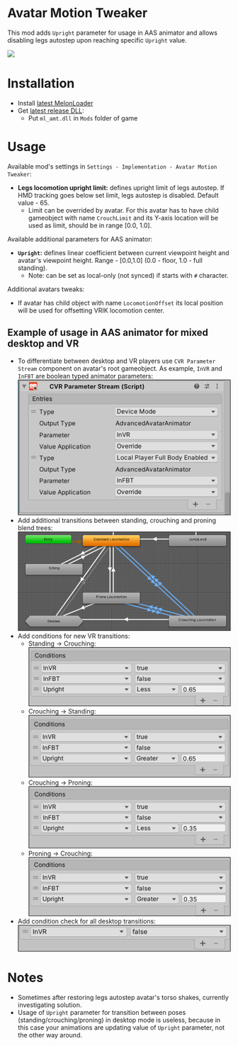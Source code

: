 # Avatar Motion Tweaker
This mod adds `Upright` parameter for usage in AAS animator and allows disabling legs autostep upon reaching specific `Upright` value.

![](.github/img_01.png)

# Installation
* Install [latest MelonLoader](https://github.com/LavaGang/MelonLoader)
* Get [latest release DLL](../../../releases/latest):
  * Put `ml_amt.dll` in `Mods` folder of game

# Usage
Available mod's settings in `Settings - Implementation - Avatar Motion Tweaker`:
* **Legs locomotion upright limit:** defines upright limit of legs autostep. If HMD tracking goes below set limit, legs autostep is disabled. Default value - 65.
  * Limit can be overrided by avatar. For this avatar has to have child gameobject with name `CrouchLimit` and its Y-axis location will be used as limit, should be in range [0.0, 1.0].

Available additional parameters for AAS animator:
* **`Upright`:** defines linear coefficient between current viewpoint height and avatar's viewpoint height. Range - [0.0,1.0] (0.0 - floor, 1.0 - full standing).
  * Note: can be set as local-only (not synced) if starts with `#` character.

Additional avatars tweaks:
* If avatar has child object with name `LocomotionOffset` its local position will be used for offsetting VRIK locomotion center.
  
## Example of usage in AAS animator for mixed desktop and VR
* To differentiate between desktop and VR players use `CVR Parameter Stream` component on avatar's root gameobject. As example, `InVR` and `InFBT` are boolean typed animator parameters:  
![](.github/img_02.png)
* Add additional transitions between standing, crouching and proning blend trees:  
![](.github/img_03.png)
* Add conditions for new VR transitions:  
  * Standing -> Crouching:  
  ![](.github/img_04.png)
  * Crouching -> Standing:  
  ![](.github/img_05.png)
  * Crouching -> Proning:  
  ![](.github/img_06.png)
  * Proning -> Crouching:  
  ![](.github/img_07.png)
* Add condition check for all desktop transitions:  
![](.github/img_08.png)
  
# Notes
* Sometimes after restoring legs autostep avatar's torso shakes, currently investigating solution.
* Usage of `Upright` parameter for transition between poses (standing/crouching/proning) in desktop mode is useless, because in this case your animations are updating value of `Upright` parameter, not the other way around.
